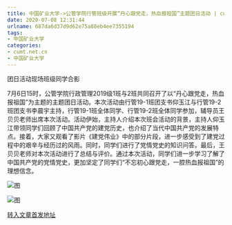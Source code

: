 ```yaml
---
title: 中国矿业大学->公管学院行管班级开展“丹心跟党走，热血报祖国”主题团日活动 | cumt.net.cn
date: 2020-07-08 12:31:44
urlname: 687da6d37d9d62e75a88eb4ee7355194
tags: 
- 中国矿业大学
categories:
- cumt.net.cn
- 中国矿业大学
---
```

团日活动现场班级同学合影

7月6日15时，公管学院行政管理2019级1班与2班共同召开了以“丹心跟党走，热血报祖国”为主题的主题团日活动。本次活动由行管19-1班团支书仰玉江与行管19-2班团支书李晨宇主持，行管19-1班全体同学、行管19-2班全体同学参加，辅导员王贝贝老师出席本次活动。活动伊始，主持人介绍本次班会活动的背景，主持人仰玉江带领同学们回顾了中国共产党的建党历史，也介绍了当代中国共产党的发展特点。接着，大家又观看了影片《建党伟业》中的部分片段，进一步感受到了建党过程中的艰辛与经历过的风雨。同时，同学们进行了党情党史的知识问答。最后，王贝贝老师对本次活动进行了总结与评价。通过本次活动，同学们进一步学习了解了中国共产党的党情党史，更加坚定了同学们“不忘初心跟党走，一腔热血报祖国”的理想信念。

![图](http://xwzx.cumt.edu.cn/_upload/article/images/f4/77/c2f39cfe46d8949d118277031117/b0d02972-7c2e-4640-87a6-f0020c867749.jpg)

![图](http://xwzx.cumt.edu.cn/_upload/article/images/f4/77/c2f39cfe46d8949d118277031117/0d26addf-ee40-42be-a39e-2a1eaef24db4.jpg)

[转入文章首发地址](http://xwzx.cumt.edu.cn/b6/0e/c523a570894/page.htm)